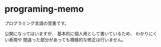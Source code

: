 # programing-memo
プログラミング言語の覚書です。

公開になってはいますが、
基本的に個人用として書いているため、
わかりにくい表現や
間違った部分があっても積極的な修正は行いません。
